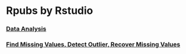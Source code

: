 # Rpubs by Rstudio



<h3><a href="https://rpubs.com/mdabusufian/986481">Data Analysis<a></h3>

<h3><a href="https://rpubs.com/mdabusufian/986498">Find Missing Values, Detect Outlier, Recover Missing Values<a></h3>

